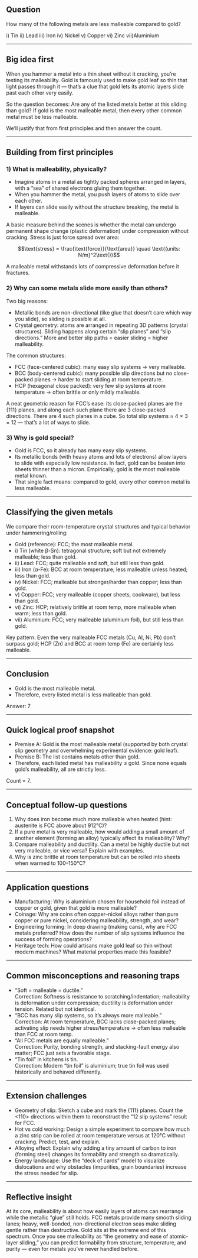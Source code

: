 ## Question 
How many of the following metals are less malleable compared to gold?

i) Tin
ii) Lead
iii) Iron
iv) Nickel
v) Copper
vi) Zinc
vii)Aluminium

---
## Big idea first
When you hammer a metal into a thin sheet without it cracking, you’re testing its malleability. Gold is famously used to make gold leaf so thin that light passes through it — that’s a clue that gold lets its atomic layers slide past each other very easily.

So the question becomes: Are any of the listed metals better at this sliding than gold? If gold is the most malleable metal, then every other common metal must be less malleable.

We’ll justify that from first principles and then answer the count.

---

## Building from first principles

### 1) What is malleability, physically?
- Imagine atoms in a metal as tightly packed spheres arranged in layers, with a “sea” of shared electrons gluing them together.
- When you hammer the metal, you push layers of atoms to slide over each other.
- If layers can slide easily without the structure breaking, the metal is malleable.

A basic measure behind the scenes is whether the metal can undergo permanent shape change (plastic deformation) under compression without cracking. Stress is just force spread over area:

```math
\text{stress} = \frac{\text{force}}{\text{area}} \quad \text{(units: N/m}^2\text{)}
```

A malleable metal withstands lots of compressive deformation before it fractures.

### 2) Why can some metals slide more easily than others?
Two big reasons:
- Metallic bonds are non-directional (like glue that doesn’t care which way you slide), so sliding is possible at all.
- Crystal geometry: atoms are arranged in repeating 3D patterns (crystal structures). Sliding happens along certain “slip planes” and “slip directions.” More and better slip paths = easier sliding = higher malleability.

The common structures:
- FCC (face-centered cubic): many easy slip systems → very malleable.
- BCC (body-centered cubic): many possible slip directions but no close-packed planes → harder to start sliding at room temperature.
- HCP (hexagonal close packed): very few slip systems at room temperature → often brittle or only mildly malleable.

A neat geometric reason for FCC’s ease: its close-packed planes are the {111} planes, and along each such plane there are 3 close-packed directions. There are 4 such planes in a cube. So total slip systems ≈ 4 × 3 = 12 — that’s a lot of ways to slide.

### 3) Why is gold special?
- Gold is FCC, so it already has many easy slip systems.
- Its metallic bonds (with heavy atoms and lots of electrons) allow layers to slide with especially low resistance. In fact, gold can be beaten into sheets thinner than a micron. Empirically, gold is the most malleable metal known.
- That single fact means: compared to gold, every other common metal is less malleable.

---

## Classifying the given metals
We compare their room-temperature crystal structures and typical behavior under hammering/rolling:

- Gold (reference): FCC; the most malleable metal.
- i) Tin (white β-Sn): tetragonal structure; soft but not extremely malleable; less than gold.
- ii) Lead: FCC; quite malleable and soft, but still less than gold.
- iii) Iron (α-Fe): BCC at room temperature; less malleable unless heated; less than gold.
- iv) Nickel: FCC; malleable but stronger/harder than copper; less than gold.
- v) Copper: FCC; very malleable (copper sheets, cookware), but less than gold.
- vi) Zinc: HCP; relatively brittle at room temp, more malleable when warm; less than gold.
- vii) Aluminium: FCC; very malleable (aluminium foil), but still less than gold.

Key pattern: Even the very malleable FCC metals (Cu, Al, Ni, Pb) don’t surpass gold; HCP (Zn) and BCC at room temp (Fe) are certainly less malleable.

---

## Conclusion
- Gold is the most malleable metal.
- Therefore, every listed metal is less malleable than gold.

Answer: 7

---

## Quick logical proof snapshot
- Premise A: Gold is the most malleable metal (supported by both crystal slip geometry and overwhelming experimental evidence: gold leaf).
- Premise B: The list contains metals other than gold.
- Therefore, each listed metal has malleability ≤ gold. Since none equals gold’s malleability, all are strictly less.

Count = 7.

---

## Conceptual follow-up questions
1. Why does iron become much more malleable when heated (hint: austenite is FCC above about 912°C)?
2. If a pure metal is very malleable, how would adding a small amount of another element (forming an alloy) typically affect its malleability? Why?  
3. Compare malleability and ductility. Can a metal be highly ductile but not very malleable, or vice versa? Explain with examples.
4. Why is zinc brittle at room temperature but can be rolled into sheets when warmed to 100–150°C?

---

## Application questions
- Manufacturing: Why is aluminium chosen for household foil instead of copper or gold, given that gold is more malleable?
- Coinage: Why are coins often copper–nickel alloys rather than pure copper or pure nickel, considering malleability, strength, and wear?
- Engineering forming: In deep drawing (making cans), why are FCC metals preferred? How does the number of slip systems influence the success of forming operations?
- Heritage tech: How could artisans make gold leaf so thin without modern machines? What material properties made this feasible?

---

## Common misconceptions and reasoning traps
- “Soft = malleable = ductile.”  
  Correction: Softness is resistance to scratching/indentation; malleability is deformation under compression; ductility is deformation under tension. Related but not identical.
- “BCC has many slip systems, so it’s always more malleable.”  
  Correction: At room temperature, BCC lacks close-packed planes; activating slip needs higher stress/temperature → often less malleable than FCC at room temp.
- “All FCC metals are equally malleable.”  
  Correction: Purity, bonding strength, and stacking-fault energy also matter; FCC just sets a favorable stage.
- “Tin foil” in kitchens is tin.  
  Correction: Modern “tin foil” is aluminium; true tin foil was used historically and behaved differently.

---

## Extension challenges
- Geometry of slip: Sketch a cube and mark the {111} planes. Count the <110> directions within them to reconstruct the “12 slip systems” result for FCC.
- Hot vs cold working: Design a simple experiment to compare how much a zinc strip can be rolled at room temperature versus at 120°C without cracking. Predict, test, and explain.
- Alloying effect: Explain why adding a tiny amount of carbon to iron (forming steel) changes its formability and strength so dramatically.
- Energy landscape: Use the “deck of cards” model to visualize dislocations and why obstacles (impurities, grain boundaries) increase the stress needed for slip.

---

## Reflective insight
At its core, malleability is about how easily layers of atoms can rearrange while the metallic “glue” still holds. FCC metals provide many smooth sliding lanes; heavy, well-bonded, non-directional electron seas make sliding gentle rather than destructive. Gold sits at the extreme end of this spectrum. Once you see malleability as “the geometry and ease of atomic-layer sliding,” you can predict formability from structure, temperature, and purity — even for metals you’ve never handled before.